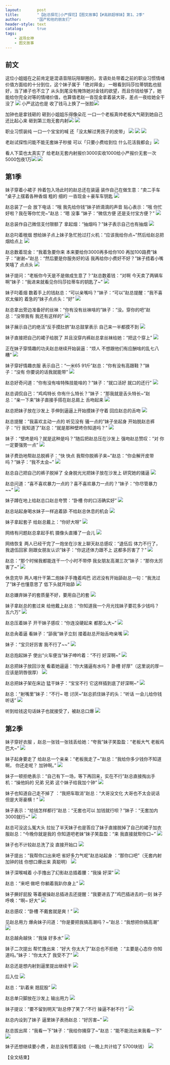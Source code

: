 ```yaml
---
layout:       post
title:        "【赵总探花|小严探花】【图文故事】【#高颜超嗲妹】第1、2季"
author:       "国产和他的朋友们"
header-style: text
catalog:      true
tags:
    - 返场女神
    - 图文故事
---
```


## 前文

这位小姐姐在之前肯定是混语音陪玩陪聊圈的，言语处处带着之前的职业习惯情绪价值方面给的十分到位，这个妹子属于「绝对拜金」 一眼看到玛莎拉蒂钥匙也挺好，当了婊子也不立了 从头到尾没有掩饰她对金钱的欲望，而且你钱给够了，她能给你完全对等的情绪价值，也算值老赵一沓现金拿着装大哥，差点一夜给她全干没了
![](https://tju.7pzzv.us/tupian/forum/202502/07/190324lm2zvbeuzrmu3elb.gif)
小严这边也是 收了钱马上换了一张脸![](https://tju.7pzzv.us/tupian/forum/202502/08/214056zrzx8lxxg8gr444g.gif)

加钟也是拿钱砸的 砸到小姐姐乐得像朵花 一口一个老板真帅老板大气砸到她自己还比起心来 砸到第三炮无套内射![](https://tju.7pzzv.us/tupian/forum/202502/07/185735tw6advtwdlyq6lnl.gif)
![](https://tju.7pzzv.us/tupian/forum/202502/07/185739fvrvifoc2lcoxsr0.gif)

职业习惯装纯 一口一个宝宝的喊 还「没太解过男孩子的皮带」
![](https://tju.7pzzv.us/tupian/forum/202502/07/190332em2n7j74j8hh8enh.gif)
![](https://tju.7pzzv.us/tupian/forum/202502/07/190336vfpmq76ohnqnfpiy.gif)
![](https://tju.7pzzv.us/tupian/forum/202502/07/190339icz4kcvsasuekpus.gif)

老赵试探性问能不能无套妹子秒接 可以「只要小费给到位 什么花活我都会」![](https://tju.7pzzv.us/tupian/forum/202502/07/185751etcwzef30kjwhuec.gif)

看人下菜也太真实了 给老赵无套内射报价3000实收1000给小严报价无套一次5000包夜1万![](https://tju.7pzzv.us/tupian/forum/202502/07/185756h0jjbjs06qo9lgxj.gif)
![](https://tju.7pzzv.us/tupian/forum/202502/08/214052v0008od200o000l2.gif)

## 第1季

妹子穿着小裙子 拎着包入场此时的赵总还在装逼 装作自己在做生意：“卖二手车 ”桌子上摆着各种香烟 粗的 细的 一沓现金＋豪车车钥匙
![](https://tju.7pzzv.us/tupian/forum/202503/07/213656kemm7etssmrexmrx.gif)

赵总装了一会 放下电话：“哦 我先给你钱”妹子娇滴滴的声音 贴心表示：“哦 你忙好啦？我在等你忙完~”赵总：“嗯 没事 ”妹子：“微信方便 还是支付宝方便？”
![](https://tju.7pzzv.us/tupian/forum/202503/07/213709ehre1zmth4eie4lh.gif)

赵总装作自己微信支付限额了 拿起烟：“抽烟吗？”妹子表示自己也有抽烟
![](https://tju.7pzzv.us/tupian/forum/202503/07/213721dippp8bl4k8tzti0.gif)

赵总叼着根烟 想给妹子点上妹子急忙抢过打火机：“应该我给你点~”然后给赵总把烟给点上
![](https://tju.7pzzv.us/tupian/forum/202503/07/213731otswpt5wowwwwvwp.gif)

赵总数着现金：“我着急要你来 本来要给你3000再多给你100 再加100路费”妹子：“谢谢~”赵总：“然后要是你服务好的话 我再给你小费好不好？”妹子捂着小嘴笑嘻了 点点头
![](https://tju.7pzzv.us/tupian/forum/202503/07/213742xsaflhzk24te5srh.gif)

妹子提问：“老板你今天是不是做成生意了？”赵总数着钱：“对啊 今天卖了两辆车啊”妹子：“我进来就看见你玛莎拉蒂车的钥匙了~”
![](https://tju.7pzzv.us/tupian/forum/202503/07/213752sq3333r3d9t3r407.gif)

妹子叼着烟 数着手上的钱赵总：“可以亲嘴吗？”妹子：“可以”赵总提醒：“我不喜欢太催的 着急的”妹子点点头：“好”
![](https://tju.7pzzv.us/tupian/forum/202503/07/213803i0tq1qofka7xlfck.gif)

赵总拿出旁边准备好的丝袜：“你有没有丝袜啥的”妹子：“没。穿你的吧”赵总：“没带我有 我还有这样的”
![](https://tju.7pzzv.us/tupian/forum/202503/07/213817no5jwpjszx41qqqo.gif)

妹子展示自己的绝活“反手摸肚脐”赵总鼓掌表示 自己来一半都摸不到
![](https://tju.7pzzv.us/tupian/forum/202503/07/213829x7jempifsvbjh2h7.gif)

妹子直接把自己的裙子给脱了 并且没穿内裤赵总拿丝袜给她：“把这个穿上”
![](https://tju.7pzzv.us/tupian/forum/202503/07/213841eui00kaa0ig8a3se.gif)

正在妹子穿情趣的功夫赵总继续开始装逼：“烦人 不想跟他们有应酬啥的乱七八糟”
![](https://tju.7pzzv.us/tupian/forum/202503/07/213857heu2223orrl662xr.gif)

妹子穿好情趣衣服 表示自己：“一米65 91斤”赵总：“你有没有高跟鞋？”妹子：“没有 你要说的话我就能带”
![](https://tju.7pzzv.us/tupian/forum/202503/07/213913ai5z2srp8z2161k4.gif)

赵总好奇问道：“你有没有啥特殊技能啥的？”妹子：“就口活好 就口的还行”
![](https://tju.7pzzv.us/tupian/forum/202503/07/213924lndx3n7xadd4a7dd.gif)

赵总调侃自己：“鸡鸡特长 你有什么特长？”妹子：“那我就是舌头特长~”赵总：“亲一下来”妹子直接手搭在赵总肩上 舌吻起来
![](https://tju.7pzzv.us/tupian/forum/202503/07/213936k16f8nvffjepfyr1.gif)

赵总把妹子放在沙发上 手伸到逼逼上开始摸妹子守着 回应赵总的舌吻
![](https://tju.7pzzv.us/tupian/forum/202503/07/213947drmyiqryhrpiyd9z.gif)

赵总提醒：“我喜欢主动一点的 听见没有 骚一点的”妹子坐起身 开始脱赵总裤子：“行 我知道了”赵总：“就是那种壁咚你知道吗？”
![](https://tju.7pzzv.us/tupian/forum/202503/07/213958u6567v66zvhx1u4v.gif)

妹子：“壁咚是吗？就是这种是吗？”随后把赵总压在沙发上 强吻赵总赞叹：“对 你一定要强势一点”
![](https://tju.7pzzv.us/tupian/forum/202503/07/214007iihi6jpiu8g9iii6.gif)

妹子费劲地帮赵总脱裤子：“快 快点 我帮你脱裤子来~”赵总：“你会解开皮带吗？”妹子：“我不太会~”
![](https://tju.7pzzv.us/tupian/forum/202503/07/214018tpg2uf5nu9h25x4u.gif)

赵总自己把自己的裤子脱掉了 全身脱光光把妹子放在沙发上 研究她的骚逼
![](https://tju.7pzzv.us/tupian/forum/202503/07/214029s9r3l1xhllq1b0r1.gif)

赵总问道：“喜不喜欢暴力一点的？喜不喜欢暴力一点的？”妹子：“你尽管暴力~~”
![](https://tju.7pzzv.us/tupian/forum/202503/07/214040ymhzq1mx8ms03aqa.gif)

妹子蹲在地上给赵总口赵总夸赞：“卧槽 你的口活确实好”
![](https://tju.7pzzv.us/tupian/forum/202503/07/214057grogxo3eter3hodx.gif)

赵总站起身喝水妹子一样追着舔 不给赵总休息的机会
![](https://tju.7pzzv.us/tupian/forum/202503/07/214939fus3tau2uo99a25i.gif)

妹子拿起套子 给赵总戴上：“你好大呀”
![](https://tju.7pzzv.us/tupian/forum/202503/07/214116e071s67r7xwyzl37.gif)

网络有问题赵总拿起手机 摄像头直播了一会儿 
![](https://tju.7pzzv.us/tupian/forum/202503/07/214127xhhaagbmhjyazemy.gif)

网络恢复 两人已经干完了一炮坐在沙发上聊天赵总感叹：“退伍后 体力不行了，我退伍回家 刚跟女朋友认识”妹子：“你这还体力跟不上 这都多厉害了？”
![](https://tju.7pzzv.us/tupian/forum/202503/07/214137gx38mm83dr412928.gif)

赵总：“那个时候我都能连干一个小时不带停 我女朋友高潮三次”妹子：“那你太厉害了~”
![](https://tju.7pzzv.us/tupian/forum/202503/07/214146ietc4wtnj6w9ub4v.gif)

休息完毕 两人喀什干第二炮妹子手撸着鸡巴 迟迟没有开始舔赵总一句：“我洗过了”妹子也懂意思了 低下头就开始舔
![](https://tju.7pzzv.us/tupian/forum/202503/07/214157ip36ei0z1bwwq9pp.gif)

赵总嫌弃妹子的套质量不好，要用自己的套
![](https://tju.7pzzv.us/tupian/forum/202503/07/214209oezudde9d25obu8i.gif)

妹子拿赵总的套过来 给他戴上赵总：“你知道我一个月光找妹子要花多少钱吗？ 五六万”
![](https://tju.7pzzv.us/tupian/forum/202503/07/214219ag99jd9dcc9gcydz.gif)

赵总压着妹子 开干妹子感叹：“你连没硬起来 都那么大~”
![](https://tju.7pzzv.us/tupian/forum/202503/07/214230z4rr2nrrr6rv2arc.gif)

赵总肏着逼 看妹子：“舔我”妹子立刻 搂着赵总开始舌吻亲嘴
![](https://tju.7pzzv.us/tupian/forum/202503/07/214240c4ohh97d4rlzgzrt.gif)

妹子：“宝贝好厉害 我不行了~~”
![](https://tju.7pzzv.us/tupian/forum/202503/07/214251ndci5ztwdt5qzj33.gif)

赵总抱起妹子 使出“火车便当”妹子呻吟着：“不行 好深啊~”
![](https://tju.7pzzv.us/tupian/forum/202503/07/214259r4jzbsfsjasmss66.gif)

赵总把妹子放回沙发 看着她逼逼：“你大骚逼有水吗？ 卧槽 好厚”（这里说的厚一应该是阴唇很厚）
![](https://tju.7pzzv.us/tupian/forum/202503/07/214320nvgkyytt9b98vfs2.gif)

赵总把妹子架在床边 猛干妹子：“宝宝不行 它这样插到底了好深啊~”
![](https://tju.7pzzv.us/tupian/forum/202503/07/214329tie6firxrr7roqfx.gif)

赵总：“射嘴里”妹子：“不行~ 嗯 讨厌~”赵总抓住妹子的头：“听话 一会儿给你钱 听话”
![](https://tju.7pzzv.us/tupian/forum/202503/07/214340plgqkrzrqzk90zre.gif)

听到给钱这句话妹子也就接受了，被赵总口爆
![](https://tju.7pzzv.us/tupian/forum/202503/07/214348nnnazbu6ggj8k6lz.gif)

## 第2季

妹子穿好衣服 ，赵总一张钱一张钱丢给她：“夸我”妹子笑盈盈：“老板大气 老板鸡巴大~”
![](https://tju.7pzzv.us/tupian/forum/202503/07/214359iqal59zq9d5zlqq9.gif)

妹子起身要走了 给赵总一个亲亲：“老板我走了~”赵总：“我给你多少钱你不知道啊， 你还走呢？ 加钟啊。”
![](https://tju.7pzzv.us/tupian/forum/202503/07/214409bq5fjj0zd8p9tfz0.gif)

妹子一顿拒绝表示：“自己有下一场，等下再回来，实在不行”赵总直接掏出手机：“操他妈的 兄弟 兄弟 这个妹子给我加个钟”
![](https://tju.7pzzv.us/tupian/forum/202503/07/214418xy1kzygzjyunr0zf.gif)

妹子也知道自己走不掉了 ：“我把车取消”赵总：“大哥没文化 大哥也不太会说话 但是大哥豪横！”
![](https://tju.7pzzv.us/tupian/forum/202503/07/214426btis7oswohfnhtkw.gif)

妹子表示：“给钱怎样都行”赵总：“无套也可以 加钱就行呗？”妹子：“无套加内 3000就行~”
![](https://tju.7pzzv.us/tupian/forum/202503/07/214437lhpykv6d26fyzzyh.gif)

赵总可没这么冤大头 拉扯了半天妹子也是答应了妹子直接脱掉了自己的裙子加衣服赵总：“今晚你就是我的 你知道吧老妹”妹子笑盈盈：“来 我直接就帮你口~”
![](https://tju.7pzzv.us/tupian/forum/202503/07/214450uz61wr9zvrwitr6o.gif)

妹子也不计较赵总洗了没 直接开始口
![](https://tju.7pzzv.us/tupian/forum/202503/07/214500va1jtcvk1syuk7mz.gif)

妹子提出：“我帮你口出来吧 省好多力气呢”赵总站起身 ：“那你口吧”（无套内射加钟的钱 你想口爆出来 真聪明）
![](https://tju.7pzzv.us/tupian/forum/202503/07/214511owuptx4ww4r8tec4.gif)

妹子深喉喊着 小手撸出了幻影赵总插着腰：“我操 好深”
![](https://tju.7pzzv.us/tupian/forum/202503/07/214521tidt8su0e82e8ddr.gif)

赵总：“来吧 做吧 你躺着我趴你身上”
![](https://tju.7pzzv.us/tupian/forum/202503/07/214531zgfeapfuqcp74u6l.gif)

妹子撅好屁股 等着被操赵总插进去还提醒：“我要进去了”鸡巴插进去的一刻 妹子呼唤：“啊~ 好大”
![](https://tju.7pzzv.us/tupian/forum/202503/07/214541pyosivvc7kuu7kuj.gif)

赵总感叹：“卧槽 不戴套就是爽！”
![](https://tju.7pzzv.us/tupian/forum/202503/07/214553gyub956negdnyndm.gif)

见赵总用力 爆肏妹子问道：“你是要把我搞高潮吗？~”赵总：“我想把你搞高潮”
![](https://tju.7pzzv.us/tupian/forum/202503/07/214602edced7d5dtczl2tw.gif)

赵总越肏越快：“我操 好多水”
![](https://tju.7pzzv.us/tupian/forum/202503/07/214612nu2fw1v1spqqyupt.gif)

妹子二次提出 帮忙撸出来：“好大 你太大了”赵总也不拒绝 ：“主要是心态你 你知道吗。”妹子：“你太大了 我受不了”
![](https://tju.7pzzv.us/tupian/forum/202503/07/214622kfgcgg1g052k1cf1.gif)

赵总还是想内射到逼里提出继续干
![](https://tju.7pzzv.us/tupian/forum/202503/07/214633qy49ftskn94yo1zy.gif)

后入位
![](https://tju.7pzzv.us/tupian/forum/202503/07/214643tahq338h3q88a3qq.gif)

赵总：“趴着来 翘屁股”
![](https://tju.7pzzv.us/tupian/forum/202503/07/214650wszusdsulfyd5fbs.gif)

赵总单只脚放在沙发上 输出用力
![](https://tju.7pzzv.us/tupian/forum/202503/07/214658upzwbhyeynmpz02n.gif)

妹子提议：“要不留到明天”赵总停了笑了:“不行 操逼不射不行 ”
![](https://tju.7pzzv.us/tupian/forum/202503/07/214706qpzp5y55g5py5jyp.gif)

赵总内设到了妹子 逼里妹子表扬赵总：“好厉害~”
![](https://tju.7pzzv.us/tupian/forum/202503/07/214714u11yyxhqyw3jixjk.gif)

赵总拔出屌：“我看一下”妹子：“我给你捅穿了~”赵总：“能不能流出来我看一下”
![](https://tju.7pzzv.us/tupian/forum/202503/07/214726tj3126lv153gke30.gif)

妹子还想继续要小费 ，赵总没有惯着没给（一晚上共计给了 5700块钱）
![](https://tju.7pzzv.us/tupian/forum/202503/07/214742nml31o1ueleweqvv.gif)

【全文结束】